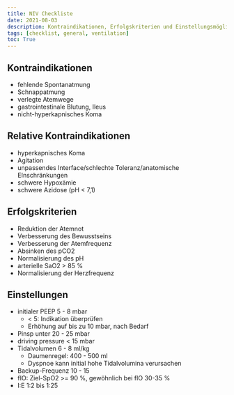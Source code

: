 ```yaml
---
title: NIV Checkliste
date: 2021-08-03
description: Kontraindikationen, Erfolgskriterien und Einstellungsmöglichkeiten für die nichtinvasive Beatmung.
tags: [checklist, general, ventilation]
toc: True
---
```

<!-- LTeX: language=de-DE -->

## Kontraindikationen

- fehlende Spontanatmung
- Schnappatmung
- verlegte Atemwege
- gastrointestinale Blutung, Ileus
- nicht-hyperkapnisches Koma

## Relative Kontraindikationen

- hyperkapnisches Koma
- Agitation
- unpassendes Interface/schlechte Toleranz/anatomische EInschränkungen
- schwere Hypoxämie
- schwere Azidose (pH < 7,1)

## Erfolgskriterien

- Reduktion der Atemnot
- Verbesserung des Bewusstseins
- Verbesserung der Atemfrequenz
- Absinken des pCO2
- Normalisierung des pH
- arterielle SaO2 > 85 %
- Normalisierung der Herzfrequenz

## Einstellungen

- initialer PEEP 5 - 8 mbar
  - < 5: Indikation überprüfen
  - Erhöhung auf bis zu 10 mbar, nach Bedarf
- Pinsp unter 20 - 25 mbar
- driving pressure < 15 mbar
- Tidalvolumen 6 - 8 ml/kg
  - Daumenregel: 400 - 500 ml
  - Dyspnoe kann initial hohe Tidalvolumina verursachen
- Backup-Frequenz 10 - 15
- fIO: Ziel-SpO2 >= 90 %, gewöhnlich bei fIO 30-35 %
- I:E 1:2 bis 1:25
